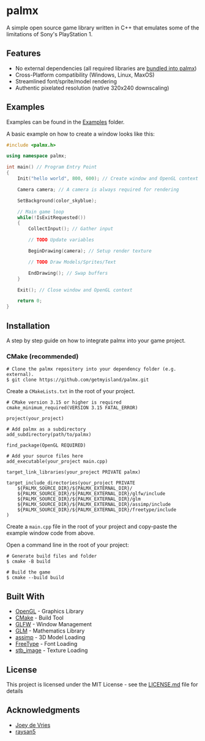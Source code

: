 # palmx

A simple open source game library written in C++ that emulates some of the limitations of Sony's PlayStation 1.

## Features

- No external dependencies (all required libraries are [bundled into palmx](https://github.com/getmyisland/palmx/tree/main/external))
- Cross-Platform compatibility (Windows, Linux, MaxOS)
- Streamlined font/sprite/model rendering
- Authentic pixelated resolution (native 320x240 downscaling)

## Examples

Examples can be found in the [Examples](/examples) folder.

A basic example on how to create a window looks like this:

```c++
#include <palmx.h>

using namespace palmx;

int main() // Program Entry Point
{
	Init("hello world", 800, 600); // Create window and OpenGL context

	Camera camera; // A camera is always required for rendering

	SetBackground(color_skyblue);

	// Main game loop
	while(!IsExitRequested())
	{
		CollectInput(); // Gather input

		// TODO Update variables

        BeginDrawing(camera); // Setup render texture

		// TODO Draw Models/Sprites/Text

        EndDrawing(); // Swap buffers
	}

	Exit(); // Close window and OpenGL context

	return 0;
}
```

## Installation

A step by step guide on how to integrate palmx into your game project.

### CMake (recommended)

```
# Clone the palmx repository into your dependency folder (e.g. external).
$ git clone https://github.com/getmyisland/palmx.git
```

Create a `CMakeLists.txt` in the root of your project.

```
# CMake version 3.15 or higher is required
cmake_minimum_required(VERSION 3.15 FATAL_ERROR)

project(your_project)

# Add palmx as a subdirectory
add_subdirectory(path/to/palmx)

find_package(OpenGL REQUIRED)

# Add your source files here
add_executable(your_project main.cpp)

target_link_libraries(your_project PRIVATE palmx)

target_include_directories(your_project PRIVATE
	${PALMX_SOURCE_DIR}/${PALMX_EXTERNAL_DIR}/
    ${PALMX_SOURCE_DIR}/${PALMX_EXTERNAL_DIR}/glfw/include
    ${PALMX_SOURCE_DIR}/${PALMX_EXTERNAL_DIR}/glm
    ${PALMX_SOURCE_DIR}/${PALMX_EXTERNAL_DIR}/assimp/include
    ${PALMX_SOURCE_DIR}/${PALMX_EXTERNAL_DIR}/freetype/include
)
```

Create a `main.cpp` file in the root of your project and copy-paste the example window code from above.

Open a command line in the root of your project:

```
# Generate build files and folder
$ cmake -B build

# Build the game
$ cmake --build build
```

## Built With

- [OpenGL](https://www.opengl.org/) - Graphics Library
- [CMake](https://cmake.org/) - Build Tool
- [GLFW](https://www.glfw.org/) - Window Management
- [GLM](https://github.com/g-truc/glm) - Mathematics Library
- [assimp](https://github.com/assimp/assimp) - 3D Model Loading
- [FreeType](https://freetype.org/) - Font Loading
- [stb_image](https://github.com/nothings/stb/blob/master/stb_image.h) - Texture Loading

## License

This project is licensed under the MIT License - see the [LICENSE.md](LICENSE.md) file for details

## Acknowledgments

- [Joey de Vries](https://learnopengl.com/About)
- [raysan5](https://github.com/raysan5/raylib)
